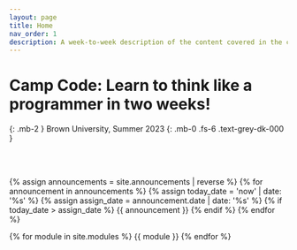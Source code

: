 ```yaml
---
layout: page
title: Home
nav_order: 1
description: A week-to-week description of the content covered in the course.
---
```


# Camp Code: Learn to think like a programmer in two weeks!
{: .mb-2 }
Brown University, Summer 2023
{: .mb-0 .fs-6 .text-grey-dk-000 }

<!-- ## Note: This page is under construction. Everything on this website is subject to change. -->

<br><br>



<!-- dont add tabs it does not work -->
{% assign announcements = site.announcements | reverse %}
{% for announcement in announcements %}
{% assign today_date = 'now' | date: '%s' %}
{% assign assign_date = announcement.date | date: '%s' %}
{% if today_date > assign_date %}
{{ announcement }}
{% endif %}
{% endfor %}


{% for module in site.modules %}
{{ module }}
{% endfor %}